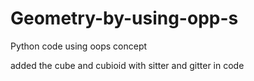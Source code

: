 # Geometry-by-using-opp-s
Python code using oops concept

added the cube and cubioid with sitter and gitter in code 
